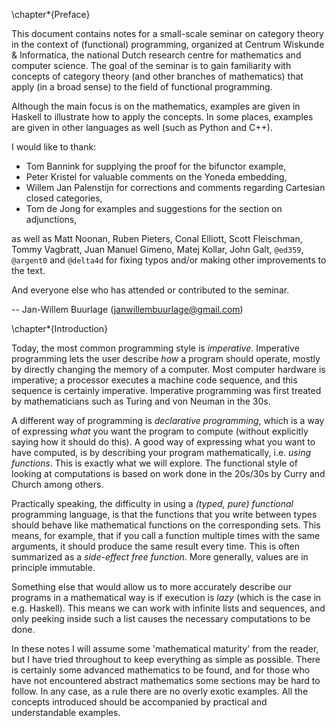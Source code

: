 \chapter*{Preface}

This document contains notes for a small-scale seminar on category theory in the context of (functional) programming, organized at Centrum Wiskunde \& Informatica, the national Dutch research centre for mathematics and computer science. The goal of the seminar is to gain familiarity with concepts of category theory (and other branches of mathematics) that apply (in a broad sense) to the field of functional programming.

Although the main focus is on the mathematics, examples are given in Haskell to illustrate how to apply the concepts. In some places, examples are given in other languages as well (such as Python and C++).

I would like to thank:

- Tom Bannink for supplying the proof for the bifunctor example,
- Peter Kristel for valuable comments on the Yoneda embedding,
- Willem Jan Palenstijn for corrections and comments regarding Cartesian closed categories,
- Tom de Jong for examples and suggestions for the section on adjunctions,

as well as Matt Noonan, Ruben Pieters, Conal Elliott, Scott Fleischman, Tommy Vagbratt,
Juan Manuel Gimeno, Matej Kollar, John Galt, `@ed359`, `@argent0` and `@delta4d` for fixing typos and/or making other improvements to the text.

And everyone else who has attended or contributed to the seminar.

-- Jan-Willem Buurlage (<janwillembuurlage@gmail.com>)

\chapter*{Introduction}

Today, the most common programming style is *imperative*. Imperative programming lets the user describe *how* a program should operate, mostly by directly changing the memory of a computer. Most computer hardware is imperative; a processor executes a machine code sequence, and this sequence is certainly imperative. Imperative programming was first treated by mathematicians such as Turing and von Neuman in the 30s.

A different way of programming is *declarative programming*, which is a way of expressing *what* you want the program to compute (without explicitly saying how it should do this). A good way of expressing what you want to have computed, is by describing your program mathematically, i.e. *using functions*. This is exactly what we will explore. The functional style of looking at computations is based on work done in the 20s/30s by Curry and Church among others.

Practically speaking, the difficulty in using a *(typed, pure) functional* programming language, is that the functions that you write between types should behave like mathematical functions on the corresponding sets. This means, for example, that if you call a function multiple times with the same arguments, it should produce the same result every time. This is often summarized as a *side-effect free function*. More generally, values are in principle immutable.

Something else that would allow us to more accurately describe our programs in a mathematical way is if execution is *lazy* (which is the case in e.g. Haskell). This means we can work with infinite lists and sequences, and only peeking inside such a list causes the necessary computations to be done.

In these notes I will assume some 'mathematical maturity' from the reader, but I have tried throughout to keep everything as simple as possible. There is certainly some advanced mathematics to be found, and for those who have not encountered abstract mathematics some sections may be hard to follow. In any case, as a rule there are no overly exotic examples. All the concepts introduced should be accompanied by practical and understandable examples.
